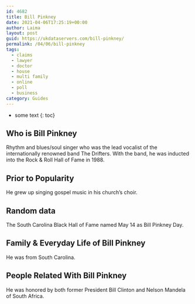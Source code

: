 ```yaml
---
id: 4682
title: Bill Pinkney
date: 2021-04-06T17:25:19+00:00
author: Laima
layout: post
guid: https://ukdataservers.com/bill-pinkney/
permalink: /04/06/bill-pinkney
tags:
  - claims
  - lawyer
  - doctor
  - house
  - multi family
  - online
  - poll
  - business
category: Guides
---
```


* some text
{: toc}


## Who is Bill Pinkney
                  
                  
                  
Rhythm and blues/soul singer who was the lead vocalist of the internationally renowned band The Drifters. With the band, he was inducted into the Rock & Roll Hall of Fame in 1988.
                  
              
            
              
            
                
                
                
## Prior to Popularity
                  
                  
                  
He grew up singing gospel music in his church&#8217;s choir.
                  
              
            
              
            
                
                
                
## Random data
                  
                  
                  
The South Carolina Black Hall of Fame named May 14 as Bill Pinkney Day.
                  
              
            
              
            
                
                
                
## Family & Everyday Life of Bill Pinkney
                  
                  
                  
He was from South Carolina.
                  
              
            
              
            
                
                
                
## People Related With Bill Pinkney
                  
                  
                  
He was honored by both former President Bill Clinton and Nelson Mandela of South Africa.
                  
              
            
              
            
                
              
            
              
              
            
            
              
            
          
          
          